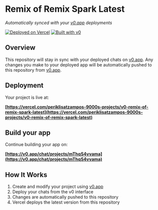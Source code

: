 # Remix of Remix Spark Latest

*Automatically synced with your [v0.app](https://v0.app) deployments*

[![Deployed on Vercel](https://img.shields.io/badge/Deployed%20on-Vercel-black?style=for-the-badge&logo=vercel)](https://vercel.com/periklisatzampos-9000s-projects/v0-remix-of-remix-spark-latest)
[![Built with v0](https://img.shields.io/badge/Built%20with-v0.app-black?style=for-the-badge)](https://v0.app/chat/projects/mThqS4vvama)

## Overview

This repository will stay in sync with your deployed chats on [v0.app](https://v0.app).
Any changes you make to your deployed app will be automatically pushed to this repository from [v0.app](https://v0.app).

## Deployment

Your project is live at:

**[https://vercel.com/periklisatzampos-9000s-projects/v0-remix-of-remix-spark-latest](https://vercel.com/periklisatzampos-9000s-projects/v0-remix-of-remix-spark-latest)**

## Build your app

Continue building your app on:

**[https://v0.app/chat/projects/mThqS4vvama](https://v0.app/chat/projects/mThqS4vvama)**

## How It Works

1. Create and modify your project using [v0.app](https://v0.app)
2. Deploy your chats from the v0 interface
3. Changes are automatically pushed to this repository
4. Vercel deploys the latest version from this repository
